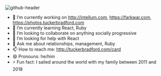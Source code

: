 ![github-header](https://user-images.githubusercontent.com/63799/117484257-d9abb080-af34-11eb-984c-bb8f44778da2.png)



- 🔭 I’m currently working on http://intellum.com, https://farkwar.com, https://photos.tuckerbradford.com
- 🌱 I’m currently learning React, Ruby
- 👯 I’m looking to collaborate on anything socially progressive
- 🤔 I’m looking for help with React
- 💬 Ask me about relationships, management, Ruby
- 📫 How to reach me: http://tuckerbradford.com/card
- 😄 Pronouns: he/him
- ⚡ Fun fact: I sailed around the world with my family between 2011 and 2018
